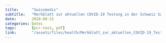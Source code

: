 ```yaml
---
title:      "Swissmedic"
subtitle:   "Merkblatt zur aktuellen COVID-19 Testung in der Schweiz Swissmedic BAG"
date:       2020-08-31
categories: Datei
tags:       [pcr-test, pdf]
link:       "/assets/files/health/Merkblatt_zur_aktuellen_COVID-19_Testung_in_der_Schweiz_Swissmedic_BAG.pdf"
---
```

